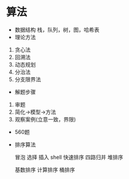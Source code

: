 # 算法
  - 数据结构
  栈，队列，树，图，哈希表
  - 理论方法

  1. 贪心法
  2. 回溯法
  3. 动态规划
  4. 分治法
  5. 分支限界法

  - 解题步骤
  1. 审题
  2. 简化->模型->方法
  3. 观察案例(立意一致，界限) 

  - 560题

- 排序算法

  冒泡
  选择
  插入
  shell
  快速排序
  四路归并
  堆排序

  基数排序
  计算排序
  桶排序